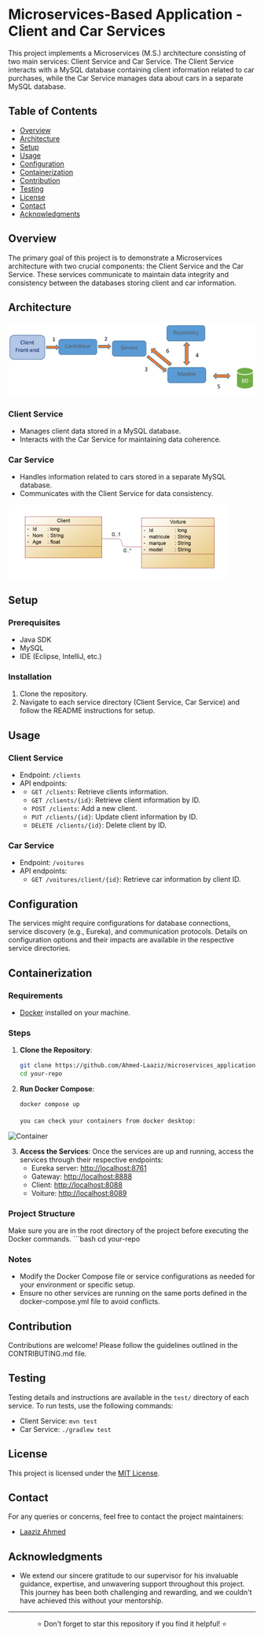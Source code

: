 # Microservices-Based Application - Client and Car Services

This project implements a Microservices (M.S.) architecture consisting of two main services: Client Service and Car Service. The Client Service interacts with a MySQL database containing client information related to car purchases, while the Car Service manages data about cars in a separate MySQL database.

## Table of Contents

- [Overview](#overview)
- [Architecture](#architecture)
- [Setup](#setup)
- [Usage](#usage)
- [Configuration](#configuration)
- [Containerization](#containerization)
- [Contribution](#contribution)
- [Testing](#testing)
- [License](#license)
- [Contact](#contact)
- [Acknowledgments](#acknowledgments)

## Overview

The primary goal of this project is to demonstrate a Microservices architecture with two crucial components: the Client Service and the Car Service. These services communicate to maintain data integrity and consistency between the databases storing client and car information.

## Architecture
![Architecture](./images/arch.png)

### Client Service

- Manages client data stored in a MySQL database.
- Interacts with the Car Service for maintaining data coherence.

### Car Service

- Handles information related to cars stored in a separate MySQL database.
- Communicates with the Client Service for data consistency.

![Class Diagram](./images/class.png) <!-- Replace 'path_to_class_diagram_image' with the actual path or link to the class diagram image -->

## Setup

### Prerequisites

- Java SDK
- MySQL
- IDE (Eclipse, IntelliJ, etc.)

### Installation

1. Clone the repository.
2. Navigate to each service directory (Client Service, Car Service) and follow the README instructions for setup.
   <!-- Provide specific instructions or link to detailed setup steps -->

## Usage

### Client Service

- Endpoint: `/clients`
- API endpoints:
- - `GET /clients`: Retrieve clients information.
  - `GET /clients/{id}`: Retrieve client information by ID.
  - `POST /clients`: Add a new client.
  - `PUT /clients/{id}`: Update client information by ID.
  - `DELETE /clients/{id}`: Delete client by ID.
  <!-- Provide additional usage details or examples -->

### Car Service

- Endpoint: `/voitures`
- API endpoints:
  - `GET /voitures/client/{id}`: Retrieve car information by client ID.
  <!-- Provide additional usage details or examples -->

## Configuration

The services might require configurations for database connections, service discovery (e.g., Eureka), and communication protocols. Details on configuration options and their impacts are available in the respective service directories.

## Containerization

### Requirements

- [Docker](https://www.docker.com/products/docker-desktop) installed on your machine.

### Steps

1. **Clone the Repository**: 
   ```bash
   git clone https://github.com/Ahmed-Laaziz/microservices_application/edit/master
   cd your-repo
2. **Run Docker Compose**:
   ```bash
   docker compose up

   you can check your containers from docker desktop:

![Container](./images/docker.png)
   
3. **Access the Services**:
   Once the services are up and running, access the services through their respective endpoints:
   - Eureka server: [http://localhost:8761](http://localhost:8761)
   - Gateway: [http://localhost:8888](http://localhost:8888)
   - Client: [http://localhost:8088](http://localhost:8088)
   - Voiture: [http://localhost:8089](http://localhost:8089)
   <!-- Replace 'port' with the actual port numbers defined in your services -->

### Project Structure

Make sure you are in the root directory of the project before executing the Docker commands. ```bash
cd your-repo


### Notes

- Modify the Docker Compose file or service configurations as needed for your environment or specific setup.
- Ensure no other services are running on the same ports defined in the docker-compose.yml file to avoid conflicts.

## Contribution

Contributions are welcome! Please follow the guidelines outlined in the CONTRIBUTING.md file.

## Testing

Testing details and instructions are available in the `test/` directory of each service. To run tests, use the following commands:
- Client Service: `mvn test`
- Car Service: `./gradlew test`

## License

This project is licensed under the [MIT License](link_to_license).

## Contact

For any queries or concerns, feel free to contact the project maintainers:
- [Laaziz Ahmed](mailto:laazizahmed72@gmail.com)

## Acknowledgments

- We extend our sincere gratitude to our supervisor for his invaluable guidance, expertise, and unwavering support throughout this project. This journey has been both challenging and rewarding, and we couldn't have achieved this without your mentorship.

---

<div align="center">⭐ Don't forget to star this repository if you find it helpful! ⭐</div>

